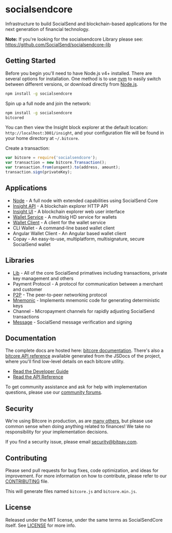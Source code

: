 # socialsendcore

Infrastructure to build SocialSend and blockchain-based applications for the next generation of financial technology.

**Note:** If you're looking for the socialsendcore Library please see: https://github.com/SocialSend/socialsendcore-lib

## Getting Started

Before you begin you'll need to have Node.js v4+ installed. There are several options for installation. One method is to use [nvm](https://github.com/creationix/nvm) to easily switch between different versions, or download directly from [Node.js](https://nodejs.org/).

```bash
npm install -g socialsendcore
```

Spin up a full node and join the network:

```bash
npm install -g socialsendcore
bitcored
```

You can then view the Insight block explorer at the default location: `http://localhost:3001/insight`, and your configuration file will be found in your home directory at `~/.bitcore`.

Create a transaction:
```js
var bitcore = require('socialsendcore');
var transaction = new bitcore.Transaction();
var transaction.from(unspent).to(address, amount);
transaction.sign(privateKey);
```

## Applications

- [Node](https://github.com/SocialSend/socialsendcore-node) - A full node with extended capabilities using SocialSend Core
- [Insight API](https://github.com/SocialSend/insight-api-socialsend) - A blockchain explorer HTTP API
- [Insight UI](https://github.com/SocialSend/insight-ui-socialsend) - A blockchain explorer web user interface
- [Wallet Service](https://github.com/SocialSend/socialsendcore-wallet-service) - A multisig HD service for wallets
- [Wallet Client](https://github.com/SocialSend/socialsendcore-wallet-client) - A client for the wallet service
- CLI Wallet - A command-line based wallet client
- Angular Wallet Client - An Angular based wallet client
- Copay - An easy-to-use, multiplatform, multisignature, secure SocialSend wallet

## Libraries

- [Lib](https://github.com/SocialSend/socialsendcore-lib) - All of the core SocialSend primatives including transactions, private key management and others
- Payment Protocol - A protocol for communication between a merchant and customer
- [P2P](https://github.com/SocialSend/socialsendcore-p2p) - The peer-to-peer networking protocol
- [Mnemonic](https://github.com/SocialSend/socialsendcore-mnemonic) - Implements mnemonic code for generating deterministic keys
- Channel - Micropayment channels for rapidly adjusting SocialSend transactions
- [Message](https://github.com/SocialSend/socialsendcore-message) - SocialSend message verification and signing

## Documentation

The complete docs are hosted here: [bitcore documentation](http://bitcore.io/guide/). There's also a [bitcore API reference](http://bitcore.io/api/) available generated from the JSDocs of the project, where you'll find low-level details on each bitcore utility.

- [Read the Developer Guide](http://bitcore.io/guide/)
- [Read the API Reference](http://bitcore.io/api/)

To get community assistance and ask for help with implementation questions, please use our [community forums](http://bitpaylabs.com/c/bitcore).

## Security

We're using Bitcore in production, as are [many others](http://bitcore.io#projects), but please use common sense when doing anything related to finances! We take no responsibility for your implementation decisions.

If you find a security issue, please email security@bitpay.com.

## Contributing

Please send pull requests for bug fixes, code optimization, and ideas for improvement. For more information on how to contribute, please refer to our [CONTRIBUTING](https://github.com/SocialSend/socialsendcore/blob/master/CONTRIBUTING.md) file.

This will generate files named `bitcore.js` and `bitcore.min.js`.

## License

Released under the MIT license, under the same terms as SocialSendCore itself. See [LICENSE](LICENSE) for more info.
